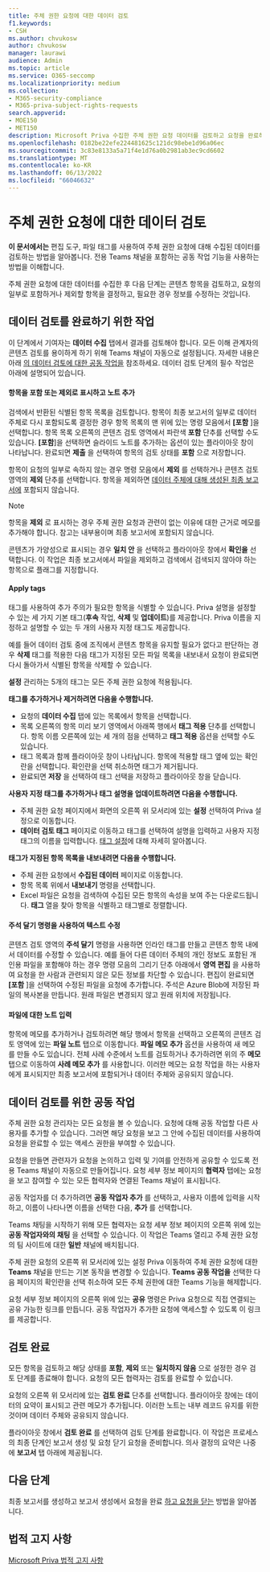 ```yaml
---
title: 주체 권한 요청에 대한 데이터 검토
f1.keywords:
- CSH
ms.author: chvukosw
author: chvukosw
manager: laurawi
audience: Admin
ms.topic: article
ms.service: O365-seccomp
ms.localizationpriority: medium
ms.collection:
- M365-security-compliance
- M365-priva-subject-rights-requests
search.appverid:
- MOE150
- MET150
description: Microsoft Priva 수집한 주체 권한 요청 데이터를 검토하고 요청을 완료하기 위해 공동 작업하는 방법을 알아봅니다.
ms.openlocfilehash: 0182be22efe224481625c121dc98ebe1d96a06ec
ms.sourcegitcommit: 3c83e8133a5a71f4e1d76a0b2981ab3ec9cd6602
ms.translationtype: MT
ms.contentlocale: ko-KR
ms.lasthandoff: 06/13/2022
ms.locfileid: "66046632"
---
```

# <a name="review-data-for-a-subject-rights-request"></a>주체 권한 요청에 대한 데이터 검토

**이 문서에서는** 편집 도구, 파일 태그를 사용하여 주체 권한 요청에 대해 수집된 데이터를 검토하는 방법을 알아봅니다. 전용 Teams 채널을 포함하는 공동 작업 기능을 사용하는 방법을 이해합니다.

주체 권한 요청에 대한 데이터를 수집한 후 다음 단계는 콘텐츠 항목을 검토하고, 요청의 일부로 포함하거나 제외할 항목을 결정하고, 필요한 경우 정보를 수정하는 것입니다.

## <a name="tasks-for-completing-the-data-review"></a>데이터 검토를 완료하기 위한 작업

이 단계에서 기여자는 **데이터 수집** 탭에서 결과를 검토해야 합니다. 모든 이해 관계자의 콘텐츠 검토를 용이하게 하기 위해 Teams 채널이 자동으로 설정됩니다. 자세한 내용은 아래 [의 데이터 검토에 대한 공동 작업을](#collaboration-for-data-review) 참조하세요. 데이터 검토 단계의 필수 작업은 아래에 설명되어 있습니다.

#### <a name="mark-items-as-include-or-exclude-and-add-notes"></a>항목을 포함 또는 제외로 표시하고 노트 추가

검색에서 반환된 식별된 항목 목록을 검토합니다. 항목이 최종 보고서의 일부로 데이터 주체로 다시 포함되도록 결정한 경우 항목 목록의 맨 위에 있는 명령 모음에서 **[포함** ]을 선택합니다. 항목 목록 오른쪽의 콘텐츠 검토 영역에서 파란색 **포함** 단추를 선택할 수도 있습니다. **[포함**]을 선택하면 슬라이드 노트를 추가하는 옵션이 있는 플라이아웃 창이 나타납니다. 완료되면 **제출** 을 선택하여 항목의 검토 상태를 **포함** 으로 저장합니다.

항목이 요청의 일부로 속하지 않는 경우 명령 모음에서 **제외** 를 선택하거나 콘텐츠 검토 영역의 **제외** 단추를 선택합니다. 항목을 제외하면 [데이터 주체에 대해 생성된 최종 보고서에](subject-rights-requests-reports.md) 포함되지 않습니다.

> [!NOTE]
> 항목을 **제외** 로 표시하는 경우 주체 권한 요청과 관련이 없는 이유에 대한 근거로 메모를 추가해야 합니다. 참고는 내부용이며 최종 보고서에 포함되지 않습니다.

콘텐츠가 가양성으로 표시되는 경우 **일치 안** 을 선택하고 플라이아웃 창에서 **확인을** 선택합니다. 이 작업은 최종 보고서에서 파일을 제외하고 검색에서 검색되지 않아야 하는 항목으로 플래그를 지정합니다.

#### <a name="apply-tags"></a>Apply tags

태그를 사용하여 추가 주의가 필요한 항목을 식별할 수 있습니다. Priva 설명을 설정할 수 있는 세 가지 기본 태그(**후속** 작업, **삭제** 및 **업데이트**)를 제공합니다. Priva 이름을 지정하고 설명할 수 있는 두 개의 사용자 지정 태그도 제공합니다.

예를 들어 데이터 검토 중에 조직에서 콘텐츠 항목을 유지할 필요가 없다고 판단하는 경우 **삭제** 태그를 적용한 다음 태그가 지정된 모든 파일 목록을 내보내서 요청이 완료되면 다시 돌아가서 식별된 항목을 삭제할 수 있습니다.

**설정** 관리하는 5개의 태그는 모든 주체 권한 요청에 적용됩니다.

**태그를 추가하거나 제거하려면 다음을 수행합니다.**

- 요청의 **데이터 수집** 탭에 있는 목록에서 항목을 선택합니다.
- 목록 오른쪽의 항목 미리 보기 영역에서 아래쪽 행에서 **태그 적용** 단추를 선택합니다. 항목 이름 오른쪽에 있는 세 개의 점을 선택하고 **태그 적용** 옵션을 선택할 수도 있습니다.
- 태그 목록과 함께 플라이아웃 창이 나타납니다. 항목에 적용할 태그 옆에 있는 확인란을 선택합니다. 확인란을 선택 취소하면 태그가 제거됩니다.
- 완료되면 **저장** 을 선택하여 태그 선택을 저장하고 플라이아웃 창을 닫습니다.

**사용자 지정 태그를 추가하거나 태그 설명을 업데이트하려면 다음을 수행합니다.**
- 주체 권한 요청 페이지에서 화면의 오른쪽 위 모서리에 있는 **설정** 선택하여 Priva 설정으로 이동합니다.
- **데이터 검토 태그** 페이지로 이동하고 태그를 선택하여 설명을 입력하고 사용자 지정 태그의 이름을 입력합니다. [태그 설정](priva-settings.md#data-review-tags)에 대해 자세히 알아봅니다.

**태그가 지정된 항목 목록을 내보내려면 다음을 수행합니다.**
- 주체 권한 요청에서 **수집된 데이터** 페이지로 이동합니다.
- 항목 목록 위에서 **내보내기** 명령을 선택합니다.
- Excel 파일은 요청을 검색하여 수집된 모든 항목의 속성을 보여 주는 다운로드됩니다. **태그** 열을 찾아 항목을 식별하고 태그별로 정렬합니다.

#### <a name="use-the-annotate-command-to-redact-text"></a>주석 달기 명령을 사용하여 텍스트 수정
콘텐츠 검토 영역의 **주석 달기** 명령을 사용하면 인라인 태그를 만들고 콘텐츠 항목 내에서 데이터를 수정할 수 있습니다. 예를 들어 다른 데이터 주체의 개인 정보도 포함된 개인용 파일을 포함해야 하는 경우 명령 모음의 그리기 단추 아래에서 **영역 편집** 을 사용하여 요청을 한 사람과 관련되지 않은 모든 정보를 차단할 수 있습니다. 편집이 완료되면 **[포함** ]을 선택하여 수정된 파일을 요청에 추가합니다. 주석은 Azure Blob에 저장된 파일의 복사본을 만듭니다. 원래 파일은 변경되지 않고 원래 위치에 저장됩니다.

#### <a name="enter-notes-about-a-file"></a>파일에 대한 노트 입력
항목에 메모를 추가하거나 검토하려면 해당 행에서 항목을 선택하고 오른쪽의 콘텐츠 검토 영역에 있는 **파일 노트** 탭으로 이동합니다. **파일 메모 추가** 옵션을 사용하여 새 메모를 만들 수도 있습니다. 전체 사례 수준에서 노트를 검토하거나 추가하려면 위의 주 **메모** 탭으로 이동하여 **사례 메모 추가** 를 사용합니다. 이러한 메모는 요청 작업을 하는 사용자에게 표시되지만 최종 보고서에 포함되거나 데이터 주체와 공유되지 않습니다.

## <a name="collaboration-for-data-review"></a>데이터 검토를 위한 공동 작업

주체 권한 요청 관리자는 모든 요청을 볼 수 있습니다. 요청에 대해 공동 작업할 다른 사용자를 추가할 수 있습니다. 그러면 해당 요청을 보고 그 안에 수집된 데이터를 사용하여 요청을 완료할 수 있는 액세스 권한을 부여할 수 있습니다.

요청을 만들면 관련자가 요청을 논의하고 입력 및 기여를 안전하게 공유할 수 있도록 전용 Teams 채널이 자동으로 만들어집니다. 요청 세부 정보 페이지의 **협력자** 탭에는 요청을 보고 참여할 수 있는 모든 협력자와 연결된 Teams 채널이 표시됩니다.

공동 작업자를 더 추가하려면 **공동 작업자 추가** 를 선택하고, 사용자 이름에 입력을 시작하고, 이름이 나타나면 이름을 선택한 다음, **추가** 를 선택합니다.

Teams 채팅을 시작하기 위해 모든 협력자는 요청 세부 정보 페이지의 오른쪽 위에 있는 **공동 작업자와의 채팅** 을 선택할 수 있습니다. 이 작업은 Teams 열리고 주체 권한 요청의 팀 사이트에 대한 **일반** 채널에 배치됩니다.

주체 권한 요청의 오른쪽 위 모서리에 있는 설정 Priva 이동하여 주체 권한 요청에 대한 **Teams** 채널을 만드는 기본 동작을 변경할 수 있습니다. **Teams 공동 작업을** 선택한 다음 페이지의 확인란을 선택 취소하여 모든 주체 권한에 대한 Teams 기능을 해제합니다.

요청 세부 정보 페이지의 오른쪽 위에 있는 **공유** 명령은 Priva 요청으로 직접 연결되는 공유 가능한 링크를 만듭니다. 공동 작업자가 추가한 요청에 액세스할 수 있도록 이 링크를 제공합니다.

## <a name="complete-the-review"></a>검토 완료

모든 항목을 검토하고 해당 상태를 **포함**, **제외** 또는 **일치하지 않음** 으로 설정한 경우 검토 단계를 종료해야 합니다. 요청의 모든 협력자는 검토를 완료할 수 있습니다.

요청의 오른쪽 위 모서리에 있는 **검토 완료** 단추를 선택합니다. 플라이아웃 창에는 데이터의 요약이 표시되고 관련 메모가 추가됩니다. 이러한 노트는 내부 레코드 유지를 위한 것이며 데이터 주체와 공유되지 않습니다.

플라이아웃 창에서 **검토 완료** 를 선택하여 검토 단계를 완료합니다. 이 작업은 프로세스의 최종 단계인 보고서 생성 및 요청 닫기 요청을 준비합니다. 의사 결정의 요약은 나중에 **보고서** 탭 아래에 제공됩니다.

## <a name="next-steps"></a>다음 단계
최종 보고서를 생성하고 보고서 생성에서 요청을 완료 [하고 요청을 닫는](subject-rights-requests-reports.md) 방법을 알아봅니다.

## <a name="legal-disclaimer"></a>법적 고지 사항

[Microsoft Priva 법적 고지 사항](priva-disclaimer.md)
